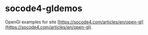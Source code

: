 # socode4-gldemos
OpenGl examples for site [https://socode4.com/articles/en/open-gl](https://socode4.com/articles/en/open-gl).
